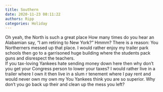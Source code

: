 ```yaml
---
title: Southern
date: 2020-11-23 08:11:22
authors: Ripp
categories: Holiday
---
```


 Oh yeah, the North is such a great place
How many times do you hear an Alabamian say,
“I am retiring to New York?”  Hmmm?
There is a reason: You Northerners messed up that place.   I would rather enjoy my trailer park schools then go to a garrisoned huge building where the students pack guns and disrespect the teachers.  
If you tax-loving Yankees hate sending money down here then why don’t you get your Congress person to lower your  taxes?
I would rather live in a trailer where I own it then live in a slum r
tenement where I pay rent and would never own my own my
You Yankees think you are so superior.   Why don’t you go back up their and clean up the mess you left?
